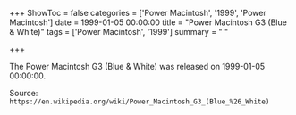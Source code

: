 +++
ShowToc = false
categories = ['Power Macintosh', '1999', 'Power Macintosh']
date = 1999-01-05 00:00:00
title = "Power Macintosh G3 (Blue & White)"
tags = ['Power Macintosh', '1999']
summary = " "

+++

The Power Macintosh G3 (Blue & White) was released on 1999-01-05 00:00:00.

Source: `https://en.wikipedia.org/wiki/Power_Macintosh_G3_(Blue_%26_White)`

